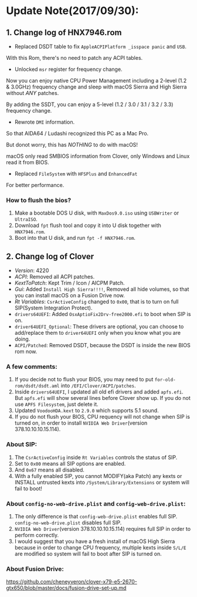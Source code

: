 # Update Note(2017/09/30):

## 1. Change log of HNX7946.rom

- Replaced DSDT table to fix `AppleACPIPlatform _isspace panic` and `USB`.

With this Rom, there's no need to patch any ACPI tables.

- Unlocked `msr` register for frequency change.

Now you can enjoy native CPU Power Management including a 2-level (1.2 & 3.0GHz) frequency change and sleep with macOS Sierra and High Sierra without *ANY* patches.

By adding the SSDT, you can enjoy a 5-level (1.2 / 3.0 / 3.1 / 3.2 / 3.3) frequency change.

- Rewrote `DMI` information.

So that AIDA64 / Ludashi recognized this PC as a Mac Pro.

But donot worry, this has *NOTHING* to do with macOS!

macOS only read SMBIOS information from Clover, only Windows and Linux read it from BIOS.

- Replaced `FileSystem` with `HFSPlus` and `EnhancedFat`

For better performance.

### How to flush the bios?

1. Make a bootable DOS U disk, with `MaxDos9.0.iso` using `USBWriter` or `UltraISO`.
2. Download `fpt` flush tool and copy it into U disk together with `HNX7946.rom`.
3. Boot into that U disk, and run `fpt -f HNX7946.rom`.

## 2. Change log of Clover

- *Version*: 4220
- *ACPI*: Removed all ACPI patches.
- *KextToPatch*: Kept Trim / Icon / AICPM Patch.
- *Gui*: Added `Install High Sierra!!!!`, Removed all hide volumes, so that you can install macOS on a Fusion Drive now.
- *Rt Variables*: `CsrActiveConfig` changed to `0x00`, that is to turn on full SIP(System Integration Protect).
- `drivers64UEFI`: Added `OsxAptioFix2Drv-free2000.efi` to boot when SIP is on.
- `driver64UEFI_Optional`: These drivers are optional, you can choose to add/replace them to `driver64UEFI` only when you know what you are doing.
- `ACPI/Patched`: Removed DSDT, because the DSDT is inside the new BIOS rom now.

### A few comments:

1. If you decide not to flush your BIOS, you may need to put `for-old-rom/dsdt/dsdt.aml` into `/EFI/Clover/ACPI/patches`.
2. Inside `drivers64UEFI`, I updated all old efi drivers and added `apfs.efi`. But `apfs.efi` will show several lines before Clover show up. If you do not use `APFS Filesystem`, just delete it.
3. Updated `VoodooHDA.kext` to `2.9.0` which supports 5.1 sound.
4. If you do not flush your BIOS, CPU requency will not change when SIP is turned on, in order to install `NVIDIA Web Driver`(version 378.10.10.10.15.114).

### About SIP:

1. The `CsrActiveConfig` inside `Rt Variables` controls the status of SIP.
2. Set to `0x00` means all SIP options are enabled.
3. And `0x67` means all disabled.
4. With a fully enabled SIP, you cannot MODIFY(aka Patch) any kexts or INSTALL untrusted kexts into `/System/Library/Extensions` or system will fail to boot!

### About `config-no-web-drive.plist` and `config-web-drive.plist`:

1. The only difference is that `config-web-drive.plist` enables full SIP.
`config-no-web-drive.plist` disables full SIP.
2. `NVIDIA Web Driver`(version 378.10.10.10.15.114) requires full SIP in order to perform correctly.
3. I would suggest that you have a fresh install of macOS High Sierra because in order to change CPU frequency, multiple kexts inside `S/L/E` are modified so system will fail to boot after SIP is turned on.

### About Fusion Drive:

https://github.com/cheneyveron/clover-x79-e5-2670-gtx650/blob/master/docs/fusion-drive-set-up.md